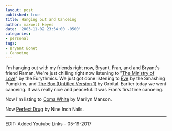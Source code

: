 ```yaml
---
layout: post
published: true
title: Hanging out and Canoeing
author: maxwell keyes
date: '2003-11-02 23:54:00 -0500'
categories:
- personal
tags:
- Bryant Bonet
- Canoeing
---
```


I'm hanging out with my friends right now, Bryant, Fran, and and Bryant's friend Raman. We're just chilling right now
listening to "[The Ministry of Love](https://www.youtube.com/watch?v=AVutrPKcGgE)" by the Eurythmics. We just got done
listening to [Eye](https://www.youtube.com/watch?v=rLFxMXlZYbo) by the Smashing Pumpkins, and
[The Box (Untitled Version 1)](https://www.youtube.com/watch?v=1DCRLZcjw2E) by Orbital. Earlier today we went canoeing.
It was really nice and peaceful. It was Fran's first time canoeing.

Now I'm listing to [Coma White](https://www.youtube.com/watch?v=QQPJYnr48yU) by Marilyn Manson.

Now [Perfect Drug](https://www.youtube.com/watch?v=sSLqeZzTU8I) by Nine Inch Nails.

----

EDIT: Added Youtube Links - 05-19-2017

